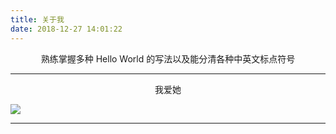 ```yaml
---
title: 关于我
date: 2018-12-27 14:01:22
---
```


<center> 熟练掌握多种 Hello World 的写法以及能分清各种中英文标点符号 </center>

---

<center> 我爱她 </center>

![](http://zranbo.oss-cn-beijing.aliyuncs.com/19-1-13/28501232.jpg)

---